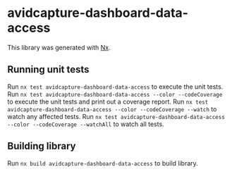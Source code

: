# avidcapture-dashboard-data-access

This library was generated with [Nx](https://nx.dev).

## Running unit tests

Run `nx test avidcapture-dashboard-data-access` to execute the unit tests.
Run `nx test avidcapture-dashboard-data-access --color --codeCoverage` to execute the unit tests and print out a coverage report.
Run `nx test avidcapture-dashboard-data-access --color --codeCoverage --watch` to watch any affected tests.
Run `nx test avidcapture-dashboard-data-access --color --codeCoverage --watchAll` to watch all tests.

## Building library

Run `nx build avidcapture-dashboard-data-access` to build library.
